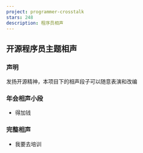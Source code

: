 ```yaml
---
project: programmer-crosstalk
stars: 248
description: 程序员相声
---
```


开源程序员主题相声
---------

### 声明

发扬开源精神，本项目下的相声段子可以随意表演和改编

### 年会相声小段

-   得加钱

### 完整相声

-   我要去培训
